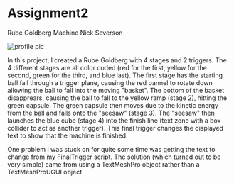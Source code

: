 # Assignment2
Rube Goldberg Machine
Nick Severson

![profile pic](https://imgur.com/a/nnr9ruI)

In this project, I created a Rube Goldberg with 4 stages and 2 triggers. The 4 different stages are 
all color coded (red for the first, yellow for the second, green for the third, and blue last). The 
first stage has the starting ball fall through a trigger plane, causing the red pannel to rotate down
 allowing the ball to fall into the moving "basket". The bottom of the basket disapprears, causing 
 the ball to fall to the yellow ramp (stage 2), hitting the green capsule. The green capsule then 
 moves due to the kinetic energy from the ball and falls onto the "seesaw" (stage 3). The "seesaw" 
 then launches the blue cube (stage 4) into the finish line (text zone with a box collider to act as 
 another trigger). This final trigger changes the displayed text to show that the machine is finished.
 
 One problem I was stuck on for quite some time was getting the text to change from my FinalTrigger 
 script. The solution (which turned out to be very simple) came from using a TextMeshPro object rather 
 than a TextMeshProUGUI object.
